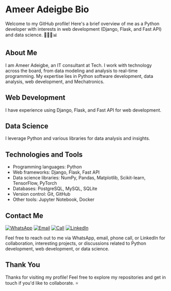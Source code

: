 # Ameer Adeigbe Bio

Welcome to my GitHub profile! Here's a brief overview of me as a Python developer with interests in web development (Django, Flask, and Fast API) and data science. 👨‍💻🌐📊

## About Me

I am Ameer Adeigbe, an IT consultant at Tech. I work with technology across the board, from data modeling and analysis to real-time programming. My expertise lies in Python software development, data analysis, web development, and Mechatronics.
## Web Development

I have experience using Django, Flask, and Fast API for web development. 

## Data Science

I leverage Python and various libraries for data analysis and insights.

## Technologies and Tools

- Programming languages: Python
- Web frameworks: Django, Flask, Fast API
- Data science libraries: NumPy, Pandas, Matplotlib, Scikit-learn, TensorFlow, PyTorch
- Databases: PostgreSQL, MySQL, SQLite
- Version control: Git, GitHub
- Other tools: Jupyter Notebook, Docker

## Contact Me

[![WhatsApp](https://img.shields.io/badge/WhatsApp-Chat-green?logo=whatsapp)](https://wa.me/message/6GL43KUI2HERB1)
[![Email](https://img.shields.io/badge/Email-Send-blue?logo=gmail)](mailto:ameeradeigbe@gmail.com)
[![Call](https://img.shields.io/badge/Call-Phone%20Me-red?logo=phone)](tel:+2348134714184)
[![LinkedIn](https://img.shields.io/badge/LinkedIn-Connect-blue?logo=linkedin)](https://www.linkedin.com/in/ameer-adeigbe-02bb82164/)

Feel free to reach out to me via WhatsApp, email, phone call, or LinkedIn for collaboration, interesting projects, or discussions related to Python development, web development, or data science.

## Thank You

Thanks for visiting my profile! Feel free to explore my repositories and get in touch if you'd like to collaborate. ⭐️
